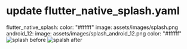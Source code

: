 # update flutter_native_splash.yaml
flutter_native_splash:
  color: "#ffffff"
  image: assets/images/splash.png
  android_12:
    image:  assets/images/splash_android_12.png
    color: "#ffffff"
![splash before](https://github.com/rihem435/Docdoc/assets/67905601/b460f8f1-10bc-4ba8-bf7c-30d8ab5931b6)
![spalsh after](https://github.com/rihem435/Docdoc/assets/67905601/4a7a803b-567f-461b-9ae2-e940660340da)

